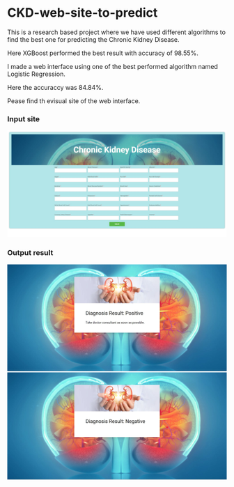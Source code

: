 # CKD-web-site-to-predict

This is a research based project where we have used different algorithms to find the best one for predicting the Chronic Kidney Disease.

Here XGBoost performed the best result with accuracy of 98.55%. 

I made a web interface using one of the best performed algorithm named Logistic Regression.
 
Here the accuraccy was 84.84%.


Pease find th evisual site of the web interface.

### Input site
![](images/img1.jpg)


### Output result
![](images/img2.jpg)
![](images/img3.jpg)
